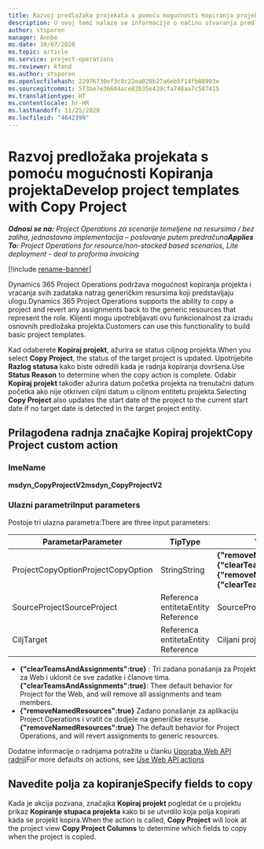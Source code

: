 ```yaml
---
title: Razvoj predložaka projekata s pomoću mogućnosti Kopiranja projekta
description: U ovoj temi nalaze se informacije o načinu stvaranja predložaka projekta s pomoću prilagođene radnje Kopiraj projekt.
author: stsporen
manager: Annbe
ms.date: 10/07/2020
ms.topic: article
ms.service: project-operations
ms.reviewer: kfend
ms.author: stsporen
ms.openlocfilehash: 22976730ef3c8c22ea028b27a6eb5f14fb88993e
ms.sourcegitcommit: 573be7e36604ace82b35e439cfa748aa7c587415
ms.translationtype: HT
ms.contentlocale: hr-HR
ms.lasthandoff: 11/25/2020
ms.locfileid: "4642399"
---
```

# <a name="develop-project-templates-with-copy-project"></a><span data-ttu-id="b30e0-103">Razvoj predložaka projekata s pomoću mogućnosti Kopiranja projekta</span><span class="sxs-lookup"><span data-stu-id="b30e0-103">Develop project templates with Copy Project</span></span>

<span data-ttu-id="b30e0-104">_**Odnosi se na:** Project Operations za scenarije temeljene na resursima / bez zaliha, jednostavna implementacija – poslovanje putem predračuna_</span><span class="sxs-lookup"><span data-stu-id="b30e0-104">_**Applies To:** Project Operations for resource/non-stocked based scenarios, Lite deployment - deal to proforma invoicing_</span></span>

[!include [rename-banner](~/includes/cc-data-platform-banner.md)]

<span data-ttu-id="b30e0-105">Dynamics 365 Project Operations podržava mogućnost kopiranja projekta i vraćanja svih zadataka natrag generičkim resursima koji predstavljaju ulogu.</span><span class="sxs-lookup"><span data-stu-id="b30e0-105">Dynamics 365 Project Operations supports the ability to copy a project and revert any assignments back to the generic resources that represent the role.</span></span> <span data-ttu-id="b30e0-106">Klijenti mogu upotrebljavati ovu funkcionalnost za izradu osnovnih predložaka projekta.</span><span class="sxs-lookup"><span data-stu-id="b30e0-106">Customers can use this functionality to build basic project templates.</span></span>

<span data-ttu-id="b30e0-107">Kad odaberete **Kopiraj projekt**, ažurira se status ciljnog projekta.</span><span class="sxs-lookup"><span data-stu-id="b30e0-107">When you select **Copy Project**, the status of the target project is updated.</span></span> <span data-ttu-id="b30e0-108">Upotrijebite **Razlog statusa** kako biste odredili kada je radnja kopiranja dovršena.</span><span class="sxs-lookup"><span data-stu-id="b30e0-108">Use **Status Reason** to determine when the copy action is complete.</span></span> <span data-ttu-id="b30e0-109">Odabir **Kopiraj projekt** također ažurira datum početka projekta na trenutačni datum početka ako nije otkriven ciljni datum u ciljnom entitetu projekta.</span><span class="sxs-lookup"><span data-stu-id="b30e0-109">Selecting **Copy Project** also updates the start date of the project to the current start date if no target date is detected in the target project entity.</span></span>

## <a name="copy-project-custom-action"></a><span data-ttu-id="b30e0-110">Prilagođena radnja značajke Kopiraj projekt</span><span class="sxs-lookup"><span data-stu-id="b30e0-110">Copy Project custom action</span></span> 

### <a name="name"></a><span data-ttu-id="b30e0-111">Ime</span><span class="sxs-lookup"><span data-stu-id="b30e0-111">Name</span></span> 

<span data-ttu-id="b30e0-112">**msdyn_CopyProjectV2**</span><span class="sxs-lookup"><span data-stu-id="b30e0-112">**msdyn_CopyProjectV2**</span></span>

### <a name="input-parameters"></a><span data-ttu-id="b30e0-113">Ulazni parametri</span><span class="sxs-lookup"><span data-stu-id="b30e0-113">Input parameters</span></span>
<span data-ttu-id="b30e0-114">Postoje tri ulazna parametra:</span><span class="sxs-lookup"><span data-stu-id="b30e0-114">There are three input parameters:</span></span>

| <span data-ttu-id="b30e0-115">Parametar</span><span class="sxs-lookup"><span data-stu-id="b30e0-115">Parameter</span></span>          | <span data-ttu-id="b30e0-116">Tip</span><span class="sxs-lookup"><span data-stu-id="b30e0-116">Type</span></span>   | <span data-ttu-id="b30e0-117">Vrijednosti</span><span class="sxs-lookup"><span data-stu-id="b30e0-117">Values</span></span>                                                   | 
|--------------------|--------|----------------------------------------------------------|
| <span data-ttu-id="b30e0-118">ProjectCopyOption</span><span class="sxs-lookup"><span data-stu-id="b30e0-118">ProjectCopyOption</span></span>  | <span data-ttu-id="b30e0-119">String</span><span class="sxs-lookup"><span data-stu-id="b30e0-119">String</span></span> | <span data-ttu-id="b30e0-120">**{"removeNamedResources":true}** ili **{"clearTeamsAndAssignments":true}**</span><span class="sxs-lookup"><span data-stu-id="b30e0-120">**{"removeNamedResources":true}** or **{"clearTeamsAndAssignments":true}**</span></span> |
| <span data-ttu-id="b30e0-121">SourceProject</span><span class="sxs-lookup"><span data-stu-id="b30e0-121">SourceProject</span></span>      | <span data-ttu-id="b30e0-122">Referenca entiteta</span><span class="sxs-lookup"><span data-stu-id="b30e0-122">Entity Reference</span></span> | <span data-ttu-id="b30e0-123">SourceProject</span><span class="sxs-lookup"><span data-stu-id="b30e0-123">Source Project</span></span> |
| <span data-ttu-id="b30e0-124">Cilj</span><span class="sxs-lookup"><span data-stu-id="b30e0-124">Target</span></span>             | <span data-ttu-id="b30e0-125">Referenca entiteta</span><span class="sxs-lookup"><span data-stu-id="b30e0-125">Entity Reference</span></span> | <span data-ttu-id="b30e0-126">Ciljani projekt</span><span class="sxs-lookup"><span data-stu-id="b30e0-126">Target Project</span></span> |


- <span data-ttu-id="b30e0-127">**{"clearTeamsAndAssignments":true}** : Tri zadana ponašanja za Projekt za Web i uklonit će sve zadatke i članove tima.</span><span class="sxs-lookup"><span data-stu-id="b30e0-127">**{"clearTeamsAndAssignments":true}**: Thee default behavior for Project for the Web, and will remove all assignments and team members.</span></span>
- <span data-ttu-id="b30e0-128">**{"removeNamedResources":true}** Zadano ponašanje za aplikaciju Project Operations i vratit će dodjele na generičke resurse.</span><span class="sxs-lookup"><span data-stu-id="b30e0-128">**{"removeNamedResources":true}** The default behavior for Project Operations, and will revert assignments to generic resources.</span></span>

<span data-ttu-id="b30e0-129">Dodatne informacije o radnjama potražite u članku [Uporaba Web API radnji](https://docs.microsoft.com/powerapps/developer/common-data-service/webapi/use-web-api-actions)</span><span class="sxs-lookup"><span data-stu-id="b30e0-129">For more defaults on actions, see [Use Web API actions](https://docs.microsoft.com/powerapps/developer/common-data-service/webapi/use-web-api-actions)</span></span>

## <a name="specify-fields-to-copy"></a><span data-ttu-id="b30e0-130">Navedite polja za kopiranje</span><span class="sxs-lookup"><span data-stu-id="b30e0-130">Specify fields to copy</span></span> 
<span data-ttu-id="b30e0-131">Kada je akcija pozvana, značajka **Kopiraj projekt** pogledat će u projektu prikaz **Kopiranje stupaca projekta** kako bi se utvrdilo koja polja kopirati kada se projekt kopira.</span><span class="sxs-lookup"><span data-stu-id="b30e0-131">When the action is called, **Copy Project** will look at the project view **Copy Project Columns** to determine which fields to copy when the project is copied.</span></span>
